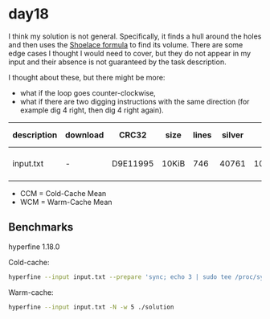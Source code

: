 # day18

I think my solution is not general.
Specifically, it finds a hull around the holes and then uses the [Shoelace formula](https://en.wikipedia.org/wiki/Shoelace_formula) to find its volume.
There are some edge cases I thought I would need to cover, but they do not appear in my input and their absence is not guaranteed by the task description.

I thought about these, but there might be more:
- what if the loop goes counter-clockwise,
- what if there are two digging instructions with the same direction (for example dig 4 right, then dig 4 right again).

| description | download | CRC32    | size  | lines | silver | gold            | CCM [ms]    | WCM [ms]    |
| ----------- | -------- | -------- | ----- | ----- | ------ | --------------- | ----------- | ----------- |
| input.txt   | -        | D9E11995 | 10KiB | 746   | 40761  | 106920098354636 | 7.61 ± 0.36 | 0.45 ± 0.06 |

- CCM = Cold-Cache Mean
- WCM = Warm-Cache Mean

## Benchmarks

hyperfine 1.18.0

Cold-cache:

```bash
hyperfine --input input.txt --prepare 'sync; echo 3 | sudo tee /proc/sys/vm/drop_caches' ./solution
```

Warm-cache:

```bash
hyperfine --input input.txt -N -w 5 ./solution
```
